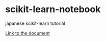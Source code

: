 # scikit-learn-notebook

japanese scikit-learn tutorial

[Link to the document](http://nbviewer.ipython.org/github/icoxfog417/scikit-learn-notebook/blob/master/scikit-learn-tutorial.ipynb)
